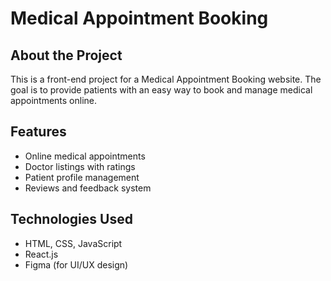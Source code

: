 # Medical Appointment Booking

## About the Project
This is a front-end project for a Medical Appointment Booking website. The goal is to provide patients with an easy way to book and manage medical appointments online.

## Features
- Online medical appointments
- Doctor listings with ratings
- Patient profile management
- Reviews and feedback system

## Technologies Used
- HTML, CSS, JavaScript
- React.js
- Figma (for UI/UX design)

